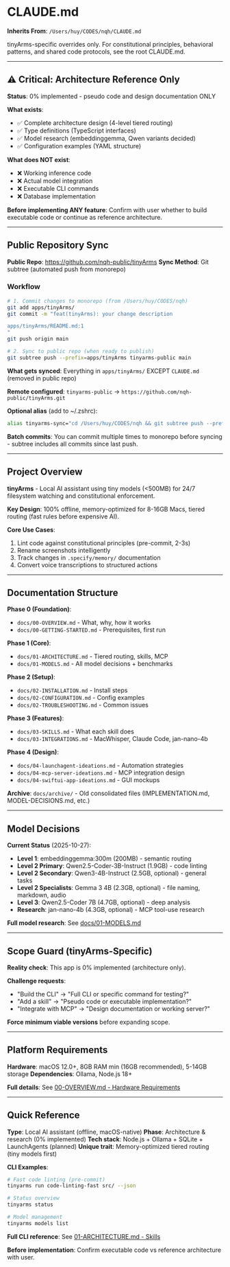 # CLAUDE.md

**Inherits From**: `/Users/huy/CODES/nqh/CLAUDE.md`

tinyArms-specific overrides only. For constitutional principles, behavioral patterns, and shared code protocols, see the root CLAUDE.md.

---

## ⚠️ Critical: Architecture Reference Only

**Status**: 0% implemented - pseudo code and design documentation ONLY

**What exists**:
- ✅ Complete architecture design (4-level tiered routing)
- ✅ Type definitions (TypeScript interfaces)
- ✅ Model research (embeddinggemma, Qwen variants decided)
- ✅ Configuration examples (YAML structure)

**What does NOT exist**:
- ❌ Working inference code
- ❌ Actual model integration
- ❌ Executable CLI commands
- ❌ Database implementation

**Before implementing ANY feature**: Confirm with user whether to build executable code or continue as reference architecture.

---

## Public Repository Sync

**Public Repo**: https://github.com/nqh-public/tinyArms
**Sync Method**: Git subtree (automated push from monorepo)

### Workflow

```bash
# 1. Commit changes to monorepo (from /Users/huy/CODES/nqh)
git add apps/tinyArms/
git commit -m "feat(tinyArms): your change description

apps/tinyArms/README.md:1
"
git push origin main

# 2. Sync to public repo (when ready to publish)
git subtree push --prefix=apps/tinyArms tinyarms-public main
```

**What gets synced**: Everything in `apps/tinyArms/` EXCEPT `CLAUDE.md` (removed in public repo)

**Remote configured**: `tinyarms-public` → `https://github.com/nqh-public/tinyArms.git`

**Optional alias** (add to ~/.zshrc):
```bash
alias tinyarms-sync="cd /Users/huy/CODES/nqh && git subtree push --prefix=apps/tinyArms tinyarms-public main"
```

**Batch commits**: You can commit multiple times to monorepo before syncing - subtree includes all commits since last push.

---

## Project Overview

**tinyArms** - Local AI assistant using tiny models (<500MB) for 24/7 filesystem watching and constitutional enforcement.

**Key Design**: 100% offline, memory-optimized for 8-16GB Macs, tiered routing (fast rules before expensive AI).

**Core Use Cases**:
1. Lint code against constitutional principles (pre-commit, 2-3s)
2. Rename screenshots intelligently
3. Track changes in `.specify/memory/` documentation
4. Convert voice transcriptions to structured actions

---

## Documentation Structure

**Phase 0 (Foundation)**:
- `docs/00-OVERVIEW.md` - What, why, how it works
- `docs/00-GETTING-STARTED.md` - Prerequisites, first run

**Phase 1 (Core)**:
- `docs/01-ARCHITECTURE.md` - Tiered routing, skills, MCP
- `docs/01-MODELS.md` - All model decisions + benchmarks

**Phase 2 (Setup)**:
- `docs/02-INSTALLATION.md` - Install steps
- `docs/02-CONFIGURATION.md` - Config examples
- `docs/02-TROUBLESHOOTING.md` - Common issues

**Phase 3 (Features)**:
- `docs/03-SKILLS.md` - What each skill does
- `docs/03-INTEGRATIONS.md` - MacWhisper, Claude Code, jan-nano-4b

**Phase 4 (Design)**:
- `docs/04-launchagent-ideations.md` - Automation strategies
- `docs/04-mcp-server-ideations.md` - MCP integration design
- `docs/04-swiftui-app-ideations.md` - GUI mockups

**Archive**: `docs/archive/` - Old consolidated files (IMPLEMENTATION.md, MODEL-DECISIONS.md, etc.)

---

## Model Decisions

**Current Status** (2025-10-27):
- **Level 1**: embeddinggemma:300m (200MB) - semantic routing
- **Level 2 Primary**: Qwen2.5-Coder-3B-Instruct (1.9GB) - code linting
- **Level 2 Secondary**: Qwen3-4B-Instruct (2.5GB, optional) - general tasks
- **Level 2 Specialists**: Gemma 3 4B (2.3GB, optional) - file naming, markdown, audio
- **Level 3**: Qwen2.5-Coder 7B (4.7GB, optional) - deep analysis
- **Research**: jan-nano-4b (4.3GB, optional) - MCP tool-use research

**Full model research**: See [docs/01-MODELS.md](docs/01-MODELS.md)

---

## Scope Guard (tinyArms-Specific)

**Reality check**: This app is 0% implemented (architecture only).

**Challenge requests**:
- "Build the CLI" → "Full CLI or specific command for testing?"
- "Add a skill" → "Pseudo code or executable implementation?"
- "Integrate with MCP" → "Design documentation or working server?"

**Force minimum viable versions** before expanding scope.

---

## Platform Requirements

**Hardware**: macOS 12.0+, 8GB RAM min (16GB recommended), 5-14GB storage
**Dependencies**: Ollama, Node.js 18+

**Full details**: See [00-OVERVIEW.md - Hardware Requirements](docs/00-OVERVIEW.md#hardware-requirements)

---

## Quick Reference

**Type**: Local AI assistant (offline, macOS-native)
**Phase**: Architecture & research (0% implemented)
**Tech stack**: Node.js + Ollama + SQLite + LaunchAgents (planned)
**Unique trait**: Memory-optimized tiered routing (tiny models first)

**CLI Examples**:
```bash
# Fast code linting (pre-commit)
tinyarms run code-linting-fast src/ --json

# Status overview
tinyarms status

# Model management
tinyarms models list
```

**Full CLI reference**: See [01-ARCHITECTURE.md - Skills](docs/01-ARCHITECTURE.md#skills)

**Before implementation**: Confirm executable code vs reference architecture with user.
